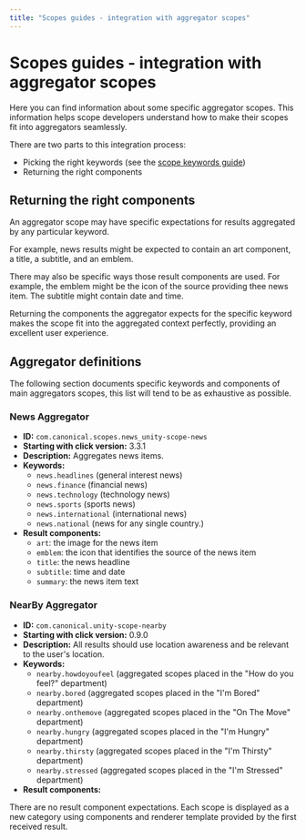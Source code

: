 ```yaml
---
title: "Scopes guides - integration with aggregator scopes"
---
```


# Scopes guides - integration with aggregator scopes

Here you can find information about some specific aggregator scopes. This
information helps scope developers understand how to make their scopes fit
into aggregators seamlessly.

There are two parts to this integration process:

  * Picking the right keywords (see the [scope keywords guide](scope-keywords.md))
  * Returning the right components

## Returning the right components

An aggregator scope may have specific expectations for results aggregated by
any particular keyword.

For example, news results might be expected to contain an art component, a
title, a subtitle, and an emblem.

There may also be specific ways those result components are used. For example,
the emblem might be the icon of the source providing thee news item. The
subtitle might contain date and time.

Returning the components the aggregator expects for the specific keyword makes
the scope fit into the aggregated context perfectly, providing an excellent
user experience.





## Aggregator definitions

The following section documents specific keywords and components of main
aggregators scopes, this list will tend to be as exhaustive as possible.

### News Aggregator

  * **ID:** `com.canonical.scopes.news_unity-scope-news`
  * **Starting with click version:** 3.3.1
  * **Description:** Aggregates news items.
  * **Keywords:**
    * `news.headlines` (general interest news)
    * `news.finance` (financial news)
    * `news.technology` (technology news)
    * `news.sports` (sports news)
    * `news.international` (international news)
    * `news.national` (news for any single country.)
  * **Result components:**
    * `art`: the image for the news item
    * `emblem`: the icon that identifies the source of the news item
    * `title`: the news headline
    * `subtitle`: time and date
    * `summary`: the news item text

### NearBy Aggregator

  * **ID:** `com.canonical.unity-scope-nearby`
  * **Starting with click version:** 0.9.0
  * **Description:** All results should use location awareness and be relevant to the user's location.
  * **Keywords:**
    * `nearby.howdoyoufeel` (aggregated scopes placed in the "How do you feel?" department)
    * `nearby.bored` (aggregated scopes placed in the "I'm Bored" department)
    * `nearby.onthemove` (aggregated scopes placed in the "On The Move" department)
    * `nearby.hungry` (aggregated scopes placed in the "I'm Hungry" department)
    * `nearby.thirsty` (aggregated scopes placed in the "I'm Thirsty" department)
    * `nearby.stressed` (aggregated scopes placed in the "I'm Stressed" department)
  * **Result components:**

There are no result component expectations. Each scope is displayed as a new
category using components and renderer template provided by the first received
result.
